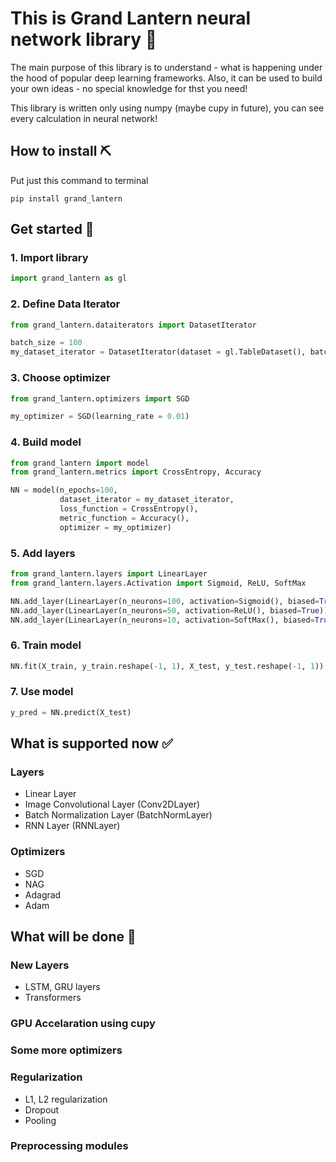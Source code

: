 # This is Grand Lantern neural network library 🏮
The main purpose of this library is to understand - what is happening under the hood of popular deep learning frameworks.
Also, it can be used to build your own ideas - no special knowledge for thst you need! 

This library is written only using numpy (maybe cupy in future), you can see every calculation in neural network!

## How to install ⛏️

Put just this command to terminal

```commandline
pip install grand_lantern
```

## Get started 🚀

### 1. Import library
```python
import grand_lantern as gl
```

### 2. Define Data Iterator
```python
from grand_lantern.dataiterators import DatasetIterator

batch_size = 100
my_dataset_iterator = DatasetIterator(dataset = gl.TableDataset(), batch_size = batch_size)
```

### 3. Choose optimizer
```python
from grand_lantern.optimizers import SGD

my_optimizer = SGD(learning_rate = 0.01)
```

### 4. Build model

```python
from grand_lantern import model
from grand_lantern.metrics import CrossEntropy, Accuracy

NN = model(n_epochs=100,
           dataset_iterator = my_dataset_iterator,
           loss_function = CrossEntropy(),
           metric_function = Accuracy(),
           optimizer = my_optimizer)
```

### 5. Add layers

```python
from grand_lantern.layers import LinearLayer
from grand_lantern.layers.Activation import Sigmoid, ReLU, SoftMax

NN.add_layer(LinearLayer(n_neurons=100, activation=Sigmoid(), biased=True))
NN.add_layer(LinearLayer(n_neurons=50, activation=ReLU(), biased=True))
NN.add_layer(LinearLayer(n_neurons=10, activation=SoftMax(), biased=True))
```

### 6. Train model

```python
NN.fit(X_train, y_train.reshape(-1, 1), X_test, y_test.reshape(-1, 1))
```

### 7. Use model

```python
y_pred = NN.predict(X_test)
```

## What is supported now ✅

### Layers

* Linear Layer
* Image Convolutional Layer (Conv2DLayer)
* Batch Normalization Layer (BatchNormLayer)
* RNN Layer (RNNLayer)

### Optimizers

* SGD
* NAG
* Adagrad
* Adam

## What will be done 📝

### New Layers

* LSTM, GRU layers
* Transformers

### GPU Accelaration using cupy

### Some more optimizers

### Regularization

* L1, L2 regularization
* Dropout
* Pooling

### Preprocessing modules
